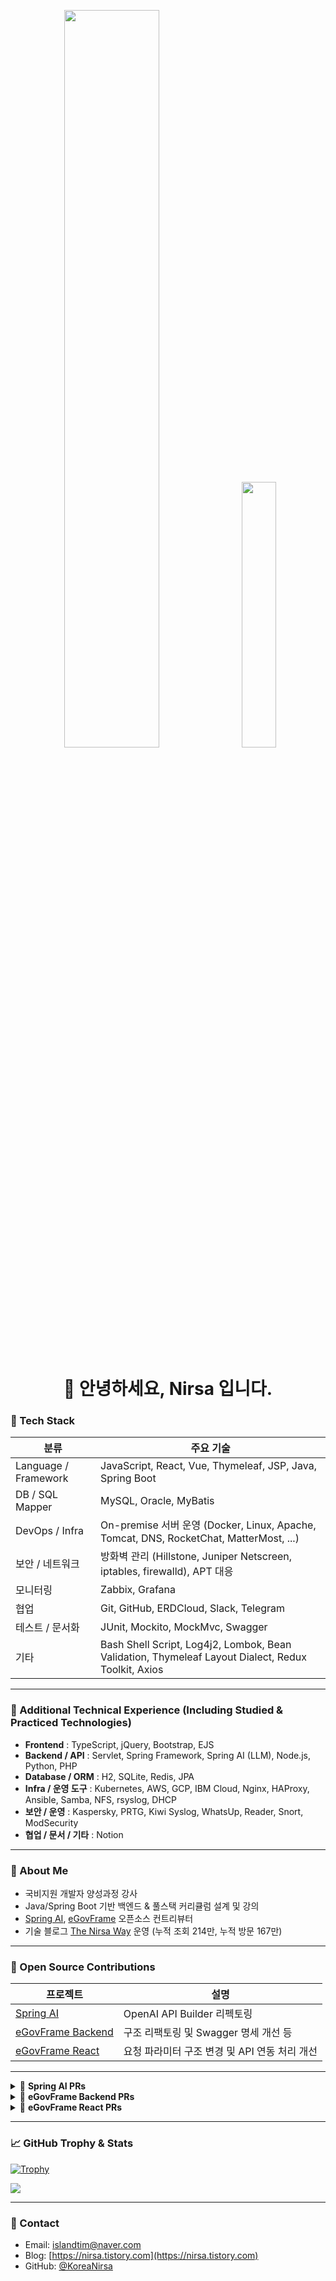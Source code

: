 <p align="center">
  <img src="https://github-profile-trophy.vercel.app/?username=KoreaNirsa&theme=gruvbox&rank=S,AAA,AA,A,B&column=4" width="55%" style="margin-right: 2%;" />
  <img src="https://github-readme-stats.vercel.app/api?username=KoreaNirsa&show_icons=true&theme=tokyonight" width="33%" />
</p>
<h1 align="center">👋 안녕하세요, Nirsa 입니다.</h1>


### 🔧 Tech Stack

| 분류 | 주요 기술 |
|------|-----------|
| Language / Framework | JavaScript, React, Vue, Thymeleaf, JSP, Java, Spring Boot |
| DB / SQL Mapper | MySQL, Oracle, MyBatis |
| DevOps / Infra | On-premise 서버 운영 (Docker, Linux, Apache, Tomcat, DNS, RocketChat, MatterMost, ...) |
| 보안 / 네트워크 | 방화벽 관리 (Hillstone, Juniper Netscreen, iptables, firewalld), APT 대응 |
| 모니터링 | Zabbix, Grafana |
| 협업 |  Git, GitHub, ERDCloud, Slack, Telegram |   
| 테스트 / 문서화 | JUnit, Mockito, MockMvc, Swagger
| 기타 |  Bash Shell Script, Log4j2, Lombok, Bean Validation, Thymeleaf Layout Dialect, Redux Toolkit, Axios |

---


### 🧩 Additional Technical Experience (Including Studied & Practiced Technologies)

- **Frontend** : TypeScript, jQuery, Bootstrap, EJS  
- **Backend / API** : Servlet, Spring Framework, Spring AI (LLM), Node.js, Python, PHP
- **Database / ORM** : H2, SQLite, Redis, JPA  
- **Infra / 운영 도구** : Kubernetes, AWS, GCP, IBM Cloud, Nginx, HAProxy, Ansible, Samba, NFS, rsyslog, DHCP  
- **보안 / 운영** : Kaspersky, PRTG, Kiwi Syslog, WhatsUp, Reader, Snort, ModSecurity 
- **협업 / 문서 / 기타** : Notion

---


### 📌 About Me

-  국비지원 개발자 양성과정 강사
-  Java/Spring Boot 기반 백엔드 & 풀스택 커리큘럼 설계 및 강의
-  [Spring AI](https://github.com/spring-projects/spring-ai), [eGovFrame](https://github.com/eGovFramework) 오픈소스 컨트리뷰터
-  기술 블로그 [The Nirsa Way](https://nirsa.tistory.com) 운영 (누적 조회 214만, 누적 방문 167만)

---

### 🧩 Open Source Contributions

| 프로젝트 | 설명 |
|---------|-------------|
| [Spring AI](https://github.com/spring-projects/spring-ai/pull/3654) | OpenAI API Builder 리펙토링 |
| [eGovFrame Backend](https://github.com/Nirsa-Dev/egovframe-template-simple-backend) | 구조 리팩토링 및 Swagger 명세 개선 등 |
| [eGovFrame React](https://github.com/Nirsa-Dev/egovframe-template-simple-react) | 요청 파라미터 구조 변경 및 API 연동 처리 개선 |

---

<details>
<summary>📌 <strong>Spring AI PRs</strong></summary>

- [#3654](https://github.com/spring-projects/spring-ai/pull/3654) : (Refactor) `OpenAiApi.Builder#apiKey(String)` 메서드의 중복 null 체크 제거

</details>

<details>
<summary>📌 <strong>eGovFrame Backend PRs</strong></summary>

- [#72](https://github.com/eGovFramework/egovframe-template-simple-backend/pull/72) : pageIndex 파라미터 처리 누락 이슈 해결  
- [#73](https://github.com/eGovFramework/egovframe-template-simple-backend/pull/73) : 게시판 관리 컨트롤러 및 공통 유틸 개선  
- [#74](https://github.com/eGovFramework/egovframe-template-simple-backend/pull/74) : 요청/응답 구조 개선  
- [#78](https://github.com/eGovFramework/egovframe-template-simple-backend/pull/78) : 패키지 구조 개선 및 Controller 책임 분리  
- [#79](https://github.com/eGovFramework/egovframe-template-simple-backend/pull/79) : Swagger 명확화, 구조 개선 및 버그 수정  
- [#80](https://github.com/eGovFramework/egovframe-template-simple-backend/pull/80) : 게시글 삭제 기능 구조 변경  

</details>

<details>
<summary>📌 <strong>eGovFrame React PRs</strong></summary>

- [#67](https://github.com/eGovFramework/egovframe-template-simple-react/pull/67) : 어드민 공지사항 게시글 삭제 시 atchFileId 포함하여 API 호출하도록 수정

</details>

---

### 📈 GitHub Trophy & Stats

<p align="center">
  
  [![Trophy](https://github-profile-trophy.vercel.app/?username=KoreaNirsa&theme=gruvbox&rank=S,AAA,AA,A,B)](https://github.com/ryo-ma/github-profile-trophy)

  <img src="https://github-readme-stats.vercel.app/api?username=KoreaNirsa&show_icons=true&theme=tokyonight" />
</p>

---

### 💬 Contact

-  Email: [islandtim@naver.com](islandtim@naver.com)
-  Blog: [https://nirsa.tistory.com](https://nirsa.tistory.com)
-  GitHub: [@KoreaNirsa](https://github.com/KoreaNirsa)
